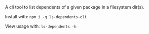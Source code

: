 A cli tool to list dependents of a given package in a filesystem dir(s).

Install with: `npm i -g ls-dependents-cli`

View usage with: `ls-dependents -h`
